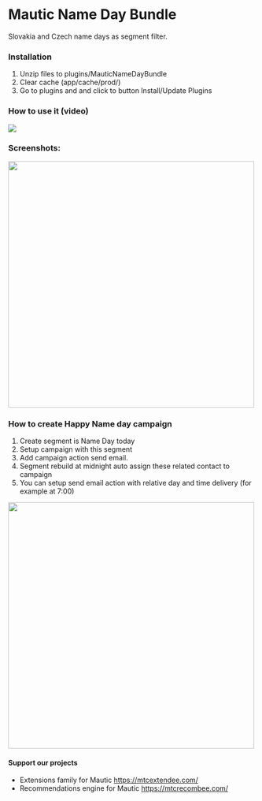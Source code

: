 # Mautic Name Day Bundle

Slovakia and Czech name days as segment filter.

### Installation

1. Unzip files to plugins/MauticNameDayBundle
2. Clear cache (app/cache/prod/)
3. Go to plugins and and click to button Install/Update Plugins


### How to use it (video)

[![](http://img.youtube.com/vi/BFPa0EP3Sqs/0.jpg)](http://www.youtube.com/watch?v=BFPa0EP3Sqs)

### Screenshots:

<img src="https://user-images.githubusercontent.com/462477/64100238-7c2c8d00-cd6b-11e9-82ed-9e3e5435f288.png" width="500">

### How to create Happy Name day campaign

1. Create segment is Name Day today
2. Setup campaign with this segment
3. Add campaign action send email. 
4. Segment rebuild at midnight auto assign these related contact to campaign
5. You can setup send email action with relative day and time delivery (for example at 7:00)

<img src="https://user-images.githubusercontent.com/462477/64100869-d548f080-cd6c-11e9-9b3b-26734549d977.png" width="500">

#### Support our projects

- Extensions family for Mautic https://mtcextendee.com/
- Recommendations engine for Mautic https://mtcrecombee.com/

